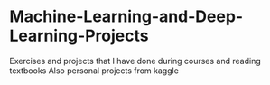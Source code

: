 # Machine-Learning-and-Deep-Learning-Projects
Еxercises and projects that I have done during courses and reading textbooks
Also personal projects from kaggle
